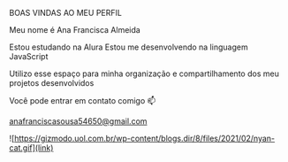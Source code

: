 BOAS VINDAS AO MEU PERFIL

Meu nome é Ana Francisca Almeida

Estou estudando na Alura
Estou me desenvolvendo na linguagem JavaScript

Utilizo esse espaço para minha organização e compartilhamento dos meu projetos desenvolvidos

Você pode entrar em contato comigo 📫

anafranciscasousa54650@gmail.com

![https://gizmodo.uol.com.br/wp-content/blogs.dir/8/files/2021/02/nyan-cat.gif](link)
